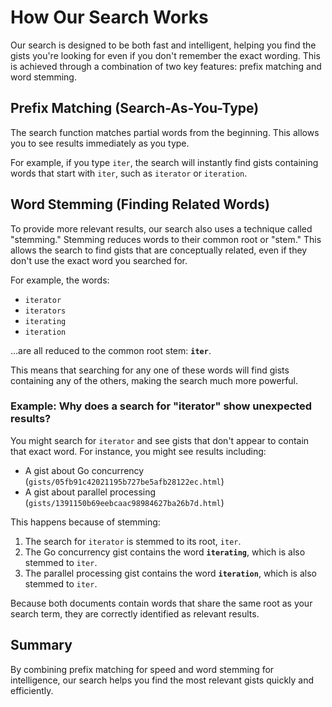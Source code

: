 # How Our Search Works

Our search is designed to be both fast and intelligent, helping you find the gists you're looking for even if you don't remember the exact wording. This is achieved through a combination of two key features: prefix matching and word stemming.

## Prefix Matching (Search-As-You-Type)

The search function matches partial words from the beginning. This allows you to see results immediately as you type.

For example, if you type `iter`, the search will instantly find gists containing words that start with `iter`, such as `iterator` or `iteration`.

## Word Stemming (Finding Related Words)

To provide more relevant results, our search also uses a technique called "stemming." Stemming reduces words to their common root or "stem." This allows the search to find gists that are conceptually related, even if they don't use the exact word you searched for.

For example, the words:
- `iterator`
- `iterators`
- `iterating`
- `iteration`

...are all reduced to the common root stem: **`iter`**.

This means that searching for any one of these words will find gists containing any of the others, making the search much more powerful.

### Example: Why does a search for "iterator" show unexpected results?

You might search for `iterator` and see gists that don't appear to contain that exact word. For instance, you might see results including:

- A gist about Go concurrency (`gists/05fb91c42021195b727be5afb28122ec.html`)
- A gist about parallel processing (`gists/1391150b69eebcaac98984627ba26b7d.html`)

This happens because of stemming:

1.  The search for `iterator` is stemmed to its root, `iter`.
2.  The Go concurrency gist contains the word **`iterating`**, which is also stemmed to `iter`.
3.  The parallel processing gist contains the word **`iteration`**, which is also stemmed to `iter`.

Because both documents contain words that share the same root as your search term, they are correctly identified as relevant results.

## Summary

By combining prefix matching for speed and word stemming for intelligence, our search helps you find the most relevant gists quickly and efficiently.
